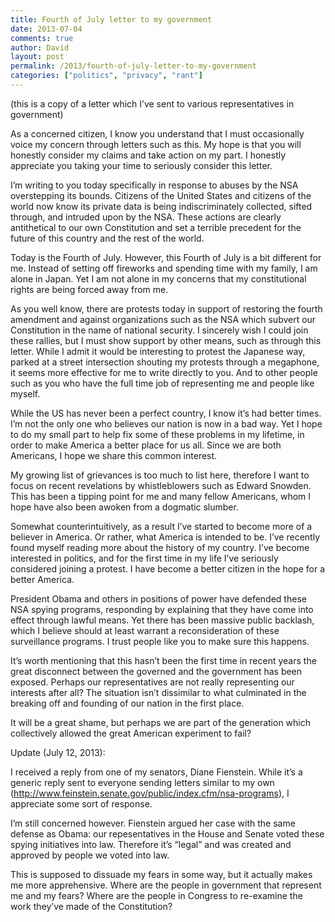 ```yaml
---
title: Fourth of July letter to my government
date: 2013-07-04
comments: true
author: David
layout: post
permalink: /2013/fourth-of-july-letter-to-my-government
categories: ["politics", "privacy", "rant"]
---
```

(this is a copy of a letter which I&#8217;ve sent to various representatives in government)

As a concerned citizen, I know you understand that I must occasionally voice my concern through letters such as this. My hope is that you will honestly consider my claims and take action on my part. I honestly appreciate you taking your time to seriously consider this letter.

I&#8217;m writing to you today specifically in response to abuses by the NSA overstepping its bounds. Citizens of the United States and citizens of the world now know its private data is being indiscriminately collected, sifted through, and intruded upon by the NSA. These actions are clearly antithetical to our own Constitution and set a terrible precedent for the future of this country and the rest of the world.

Today is the Fourth of July. However, this Fourth of July is a bit different for me. Instead of setting off fireworks and spending time with my family, I am alone in Japan. Yet I am not alone in my concerns that my constitutional rights are being forced away from me.

As you well know, there are protests today in support of restoring the fourth amendment and against organizations such as the NSA which subvert our Constitution in the name of national security. I sincerely wish I could join these rallies, but I must show support by other means, such as through this letter. While I admit it would be interesting to protest the Japanese way, parked at a street intersection shouting my protests through a megaphone, it seems more effective for me to write directly to you. And to other people such as you who have the full time job of representing me and people like myself.

While the US has never been a perfect country, I know it&#8217;s had better times. I&#8217;m not the only one who believes our nation is now in a bad way. Yet I hope to do my small part to help fix some of these problems in my lifetime, in order to make America a better place for us all. Since we are both Americans, I hope we share this common interest.

My growing list of grievances is too much to list here, therefore I want to focus on recent revelations by whistleblowers such as Edward Snowden. This has been a tipping point for me and many fellow Americans, whom I hope have also been awoken from a dogmatic slumber.

Somewhat counterintuitively, as a result I&#8217;ve started to become more of a believer in America. Or rather, what America is intended to be. I&#8217;ve recently found myself reading more about the history of my country. I&#8217;ve become interested in politics, and for the first time in my life I&#8217;ve seriously considered joining a protest. I have become a better citizen in the hope for a better America.

President Obama and others in positions of power have defended these NSA spying programs, responding by explaining that they have come into effect through lawful means. Yet there has been massive public backlash, which I believe should at least warrant a reconsideration of these surveillance programs. I trust people like you to make sure this happens.

It&#8217;s worth mentioning that this hasn&#8217;t been the first time in recent years the great disconnect between the governed and the government has been exposed. Perhaps our representatives are not really representing our interests after all? The situation isn&#8217;t dissimilar to what culminated in the breaking off and founding of our nation in the first place.

It will be a great shame, but perhaps we are part of the generation which collectively allowed the great American experiment to fail?

Update (July 12, 2013):

I received a reply from one of my senators, Diane Fienstein. While it&#8217;s a generic reply sent to everyone sending letters similar to my own (http://www.feinstein.senate.gov/public/index.cfm/nsa-programs), I appreciate some sort of response.

I&#8217;m still concerned however. Fienstein argued her case with the same defense as Obama: our repesentatives in the House and Senate voted these spying initiatives into law. Therefore it&#8217;s &#8220;legal&#8221; and was created and approved by people we voted into law.

This is supposed to dissuade my fears in some way, but it actually makes me more apprehensive. Where are the people in government that represent me and my fears? Where are the people in Congress to re-examine the work they&#8217;ve made of the Constitution?